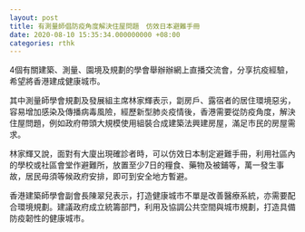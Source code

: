 ```yaml
---
layout: post
title: 有測量師倡防疫角度解決住屋問題　仿效日本避難手冊
date: 2020-08-10 15:35:34.000000000 +08:00
categories: rthk
---
```


4個有關建築、測量、園境及規劃的學會舉辦辦網上直播交流會，分享抗疫經驗，希望將香港建成健康城市。

其中測量師學會規劃及發展組主席林家輝表示，劏房戶、露宿者的居住環境惡劣，容易增加感染及傳播病毒風險，經歷新型肺炎疫情後，香港需要從防疫角度，解決住屋問題，例如政府帶頭大規模使用組裝合成建築法興建房屋，滿足市民的房屋需求。

林家輝又說，面對有大廈出現確診者時，可以仿效日本制定避難手冊，利用社區內的學校或社區會堂作避難所，放置至少7日的糧食、藥物及被鋪等，萬一發生事故，居民毋須等候政府安排，即可到安全地方暫避。

香港建築師學會副會長陳翠兒表示，打造健康城市不單是改善醫療系統，亦需要配合環境規劃。建議政府成立統籌部門，利用及協調公共空間與城市規劃，打造具備防疫韌性的健康城市。
